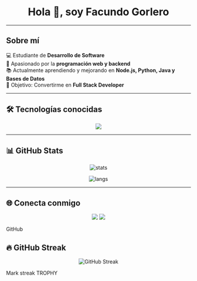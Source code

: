 <h1 align="center">Hola 👋, soy Facundo Gorlero </h1>

---

## Sobre mí
💻 Estudiante de **Desarrollo de Software**   
🚀 Apasionado por la **programación web y backend**  
📚 Actualmente aprendiendo y mejorando en **Node.js, Python, Java y Bases de Datos**  
🎯 Objetivo: Convertirme en **Full Stack Developer**  

---

## 🛠️ Tecnologías conocidas
<p align="center">
  <img src="https://skillicons.dev/icons?i=java,js,python,mysql,mongodb,html,css,docker,vscode,eclipse,github,git,nodejs,aws" />
</p>

---

## 📊 GitHub Stats
<p align="center">
  <img src="https://github-readme-stats.vercel.app/api?username=FacuGorlero&show_icons=true&theme=tokyonight" alt="stats"/>
</p>

<p align="center">
  <img src="https://github-readme-stats.vercel.app/api/top-langs/?username=FacuGorlero&layout=compact&theme=tokyonight" alt="langs"/>
</p>

---

## 🌐 Conecta conmigo
<p align="center">
  <a href="https://www.linkedin.com/in/facundo-gorlero"><img src="https://img.shields.io/badge/-LinkedIn-%230077B5?style=for-the-badge&logo=linkedin&logoColor=white"/></a>
  <a href="mailto:facundo.gorlero111@gmail.com"><img src="https://img.shields.io/badge/-Gmail-D14836?style=for-the-badge&logo=gmail&logoColor=white"/></a>
</p>





GitHub

## 🔥 GitHub Streak
<p align="center">
  <img src="https://github-readme-streak-stats.herokuapp.com/?user=FacuGorlero&theme=tokyonight" alt="GitHub Streak"/>
</p>

Mark streak	
TROPHY

